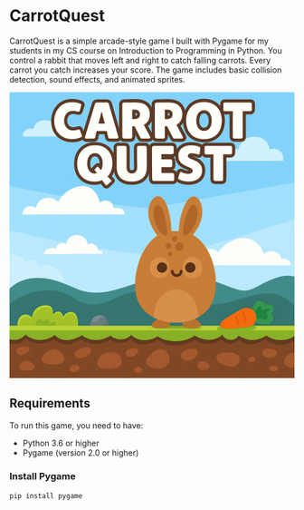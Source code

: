 # CarrotQuest

CarrotQuest is a simple arcade-style game I built with Pygame for my students in my CS course on Introduction to Programming in Python. You control a rabbit that moves left and right to catch falling carrots. Every carrot you catch increases your score. The game includes basic collision detection, sound effects, and animated sprites.




<div align="center">
  <img src="gamecover.png" width="600" alt="RRE vs Time: Standard vs Randomized NMF">
</div>

## Requirements

To run this game, you need to have:

- Python 3.6 or higher
- Pygame (version 2.0 or higher)

### Install Pygame

```bash
pip install pygame

